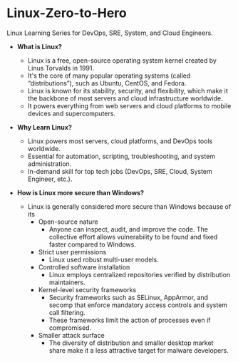 # Linux-Zero-to-Hero
Linux Learning Series for DevOps, SRE, System, and Cloud Engineers.

- **What is Linux?**
  - Linux is a free, open-source operating system kernel created by Linus Torvalds in 1991.
  - It's the core of many popular operating systems (called “distributions”), such as Ubuntu, CentOS, and Fedora.
  - Linux is known for its stability, security, and flexibility, which make it the backbone of most servers and cloud infrastructure worldwide.
  - It powers everything from web servers and cloud platforms to mobile devices and supercomputers.
 
- **Why Learn Linux?**
  - Linux powers most servers, cloud platforms, and DevOps tools worldwide.
  - Essential for automation, scripting, troubleshooting, and system administration.
  - In-demand skill for top tech jobs (DevOps, SRE, Cloud, System Engineer, etc.).
 
- **How is Linux more secure than Windows?**
  - Linux is generally considered more secure than Windows because of its
    - Open-source nature
      - Anyone can inspect, audit, and improve the code. The collective effort allows vulnerability to be found and fixed faster compared to Windows.
    - Strict user permissions
      - Linux used robust multi-user models. 
    - Controlled software installation
      - Linux employs centralized repositories verified by distribution maintainers.
    - Kernel-level security frameworks
      - Security frameworks such as SELinux, AppArmor, and secomp that enforce mandatory access controls and system call filtering.
      - These frameworks limit the action of processes even if compromised.
    - Smaller attack surface
      - The diversity of distribution and smaller desktop market share make it a less attractive target for malware developers.
 
